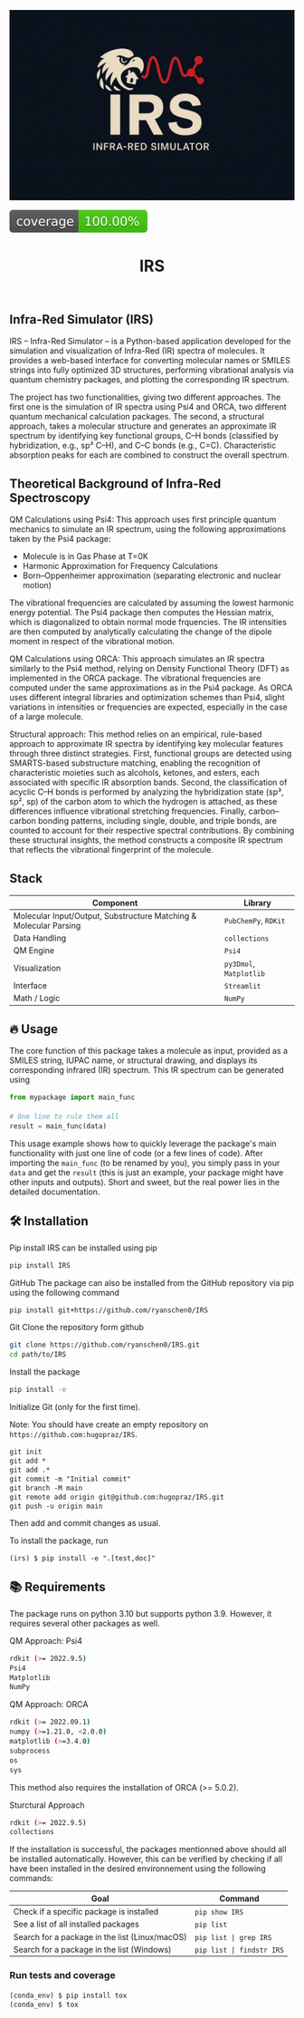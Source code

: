 ![Project Logo](assets/irs_logo.png)

![Coverage Status](assets/coverage-badge.svg)

<h1 align="center">
IRS
</h1>

<br>

## Infra-Red Simulator (IRS)
IRS – Infra-Red Simulator – is a Python-based application developed for the simulation and visualization of Infra-Red (IR) spectra of molecules. It provides a web-based interface for converting molecular names or SMILES strings into fully optimized 3D structures, performing vibrational analysis via quantum chemistry packages, and plotting the corresponding IR spectrum.

The project has two functionalities, giving two different approaches.
The first one is the simulation of IR spectra using Psi4 and ORCA, two different quantum mechanical calculation packages. The second, a structural approach, takes a molecular structure and generates an approximate IR spectrum by identifying key functional groups, C–H bonds (classified by hybridization, e.g., sp³ C–H), and C–C bonds (e.g., C=C). Characteristic absorption peaks for each are combined to construct the overall spectrum. 

## Theoretical Background of Infra-Red Spectroscopy
QM Calculations using Psi4:
This approach uses first principle quantum mechanics to simulate an IR spectrum, using the following approximations taken by the Psi4 package:
- Molecule is in Gas Phase at T=0K 
- Harmonic Approximation for Frequency Calculations
- Born–Oppenheimer approximation (separating electronic and nuclear motion)

The vibrational frequencies are calculated by assuming the lowest harmonic energy potential. The Psi4 package then computes the Hessian matrix, which is diagonalized to obtain normal mode frquencies. The IR intensities are then computed by analytically calculating the change of the dipole moment in respect of the vibrational motion.

QM Calculations using ORCA: 
This approach simulates an IR spectra similarly to the Psi4 method, relying on Density Functional Theory (DFT) as implemented in the ORCA package. The vibrational frequencies are computed under the same approximations as in the Psi4 package. As ORCA uses different integral libraries and optimization schemes than Psi4, slight variations in intensities or frequencies are expected, especially in the case of a large molecule.

Structural approach:
This method relies on an empirical, rule-based approach to approximate IR spectra by identifying key molecular features through three distinct strategies. First, functional groups are detected using SMARTS-based substructure matching, enabling the recognition of characteristic moieties such as alcohols, ketones, and esters, each associated with specific IR absorption bands. Second, the classification of acyclic C–H bonds is performed by analyzing the hybridization state (sp³, sp², sp) of the carbon atom to which the hydrogen is attached, as these differences influence vibrational stretching frequencies. Finally, carbon–carbon bonding patterns, including single, double, and triple bonds, are counted to account for their respective spectral contributions. By combining these structural insights, the method constructs a composite IR spectrum that reflects the vibrational fingerprint of the molecule.
## Stack 

| Component     | Library                 |
| ------------- | ----------------------- |
| Molecular Input/Output, Substructure Matching & Molecular Parsing | `PubChemPy`, `RDKit`    |
| Data Handling | `collections` |
| QM Engine     | `Psi4`                  |
| Visualization | `py3Dmol`, `Matplotlib` |
| Interface     | `Streamlit`             |
| Math / Logic  | `NumPy`                 |

## 🔥 Usage
The core function of this package takes a molecule as input, provided as a SMILES string, IUPAC name, or structural drawing, and displays its corresponding infrared (IR) spectrum. This IR spectrum can be generated using  
```python
from mypackage import main_func

# One line to rule them all
result = main_func(data)
```

This usage example shows how to quickly leverage the package's main functionality with just one line of code (or a few lines of code). 
After importing the `main_func` (to be renamed by you), you simply pass in your `data` and get the `result` (this is just an example, your package might have other inputs and outputs). 
Short and sweet, but the real power lies in the detailed documentation.


## 🛠️ Installation
Pip install
IRS can be installed using pip
```bash
pip install IRS
```

GitHub
The package can also be installed from the GitHub repository via pip using the following command
```bash
pip install git+https://github.com/ryanschen0/IRS
```

Git
Clone the repository form github
```bash
git clone https://github.com/ryanschen0/IRS.git
cd path/to/IRS
```

Install the package
```bash
pip install -e
```

Initialize Git (only for the first time). 

Note: You should have create an empty repository on `https://github.com:hugopraz/IRS`.

```
git init
git add * 
git add .*
git commit -m "Initial commit" 
git branch -M main
git remote add origin git@github.com:hugopraz/IRS.git 
git push -u origin main
```

Then add and commit changes as usual. 

To install the package, run

```
(irs) $ pip install -e ".[test,doc]"
```

## 📚 Requirements
The package runs on python 3.10 but supports python 3.9. However, it requires several other packages as well.

QM Approach: Psi4
```bash
rdkit (>= 2022.9.5)
Psi4
Matplotlib
NumPy
```

QM Approach: ORCA
```bash
rdkit (>= 2022.09.1)
numpy (>=1.21.0, <2.0.0)
matplotlib (>=3.4.0)
subprocess
os
sys
```
This method also requires the installation of ORCA (>= 5.0.2).

Sturctural Approach
```bash
rdkit (>= 2022.9.5)
collections
```

If the installation is successful, the packages mentionned above should all be installed automatically. However, this can be verified by checking if all have been installed in the desired environnement using the following commands:

| Goal                                             | Command                      |
|-----------------------------------------------|------------------------------|
| Check if a specific package is installed      | `pip show IRS`       |
| See a list of all installed packages          | `pip list`                   |
| Search for a package in the list (Linux/macOS)| `pip list \| grep IRS`   |
| Search for a package in the list (Windows)    | `pip list \| findstr IRS`   |





### Run tests and coverage

```
(conda_env) $ pip install tox
(conda_env) $ tox
```